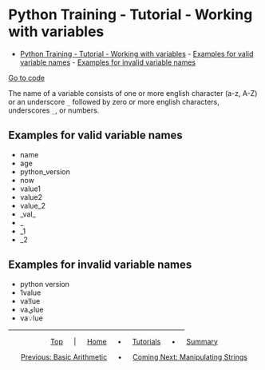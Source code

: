 # Python Training - Tutorial - Working with variables

- [Python Training - Tutorial - Working with variables](#python-training---tutorial---working-with-variables)
      - [Examples for valid variable names](#examples-for-valid-variable-names)
      - [Examples for invalid variable names](#examples-for-invalid-variable-names)

[Go to code](../../tutorial/5-variable-assignment.py#L1)

The name of a variable consists of one or more english character (a-z, A-Z) or an underscore `_` followed by zero or more english characters, underscores `_`, or numbers.

## Examples for valid variable names

- name
- age
- python_version
- now
- value1
- value2
- value_2
- \_val_
- _
- _1
- _2

## Examples for invalid variable names

- python version
- 1value
- va!lue
- vaيlue
- va💡lue

<span style="text-align:center">

<hr style="width:70%">

[Top](#python-training---tutorial---working-with-variables) &emsp; | &emsp; [Home](../README.md) &emsp; • &emsp; [Tutorials](index.md) &emsp; • &emsp; [Summary](../summary.md)

[Previous: Basic Arithmetic](4-Basic%20Arithmetic.md) &emsp; • &emsp; [Coming Next: Manipulating Strings](6-Manipulating-strings.md)

</span>
